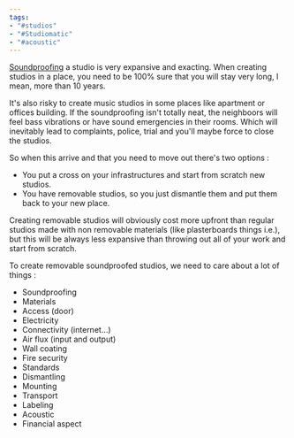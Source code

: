```yaml
---
tags:
- "#studios"
- "#Studiomatic"
- "#acoustic"
---
```


[Soundproofing](Soundproofing.md) a studio is very expansive and exacting. When creating studios in a place, you need to be 100% sure that you will stay very long, I mean, more than 10 years. 

It's also risky to create music studios in some places like apartment or offices building. If the soundproofing isn't totally neat, the neighboors will feel bass vibrations or have sound emergencies in their rooms. Which will inevitably lead to complaints, police, trial and you'll maybe force to close the studios. 

So when this arrive and that you need to move out there's two options :
- You put a cross on your infrastructures and start from scratch new studios.
- You have removable studios, so you just dismantle them and put them back to your new place. 

Creating removable studios will obviously cost more upfront than regular studios made with non removable materials (like plasterboards things i.e.), but this will be always less expansive than throwing out all of your work and start from scratch. 

To create removable soundproofed studios, we need to care about a lot of things :
- Soundproofing
- Materials
- Access (door)
- Electricity
- Connectivity (internet...)
- Air flux (input and output)
- Wall coating
- Fire security
- Standards
- Dismantling
- Mounting
- Transport
- Labeling
- Acoustic
- Financial aspect
